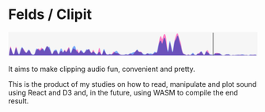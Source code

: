 # Felds / Clipit

![An example of an audio graph with multiple channels](./docs/graph.png)

It aims to make clipping audio fun, convenient and pretty.

This is the product of my studies on how to read, manipulate and plot sound using React and D3 and, in the future, using WASM to compile the end result.
